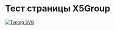 #   Тест страницы X5Group 

[![Typing SVG](https://readme-typing-svg.herokuapp.com?color=%2336BCF7&lines=Тест+страницы+X5Group)](https://www.x5.ru/ru/)


